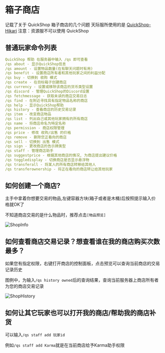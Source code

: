 # 箱子商店

记载了关于 QuickShop 箱子商店的几个问题
天际服所使用的是 [QuickShop-Hikari](https://modrinth.com/plugin/quickshop-hikari)
注意：资源服不可以使用 QuickShop
## 普通玩家命令列表
```yaml
QuickShop 帮助 在服务器中输入 /qs 即可查看
/qs about - 显示QuickShop信息
/qs amount - 设置物品数量(在有聊天问题时有用)
/qs benefit - 设置商店所有者和其他玩家之间的利益分配
/qs buy - 切换到 收购 模式
/qs create - 在目标箱子创建商店
/qs currency - 设置或移除该商店的货币类型设置
/qs discord - 管理QuickShop的Discord设置
/qs fetchmessage - 获取未读的商店交易日志
/qs find - 在附近寻找具有指定物品名称的商店
/qs help - 显示QuickShop帮助
/qs history - 查看商店的历史交易记录
/qs item - 改变商店物品
/qs list - 列出自己或其他玩家拥有的所有商店
/qs name - 将商店命名为特定名称
/qs permission - 商店权限管理
/qs price - 修改 收购/出售 的价格
/qs remove - 删除您正看向的商店
/qs sell - 切换到 出售 模式
/qs sign - 更改商店的告示牌类型
/qs staff - 管理商店助手
/qs suggestprice - 根据其他商店的情况, 为商店提出建议价格
/qs toggledisplay - 切换商店是否显示悬浮物
/qs transferall - 将某人的所有商店转移给其他人
/qs transferownership - 将正在看向的商店转让给其他玩家
```
## 如何创建一个商店?

主手中拿着你想要交易的物品,左键容器方块(箱子或者是木桶)后按照提示输入价格就OK了

不知道商店交易的是什么物品时，推荐点击`[物品预览]`

![ShopInfo](/images/shopinfo.png)

## 如何查看商店交易记录？想查看谁在我的商店购买次数最多？

如果您有指定权限，右键打开商店的控制面板，点击预览可以查询当前商店的交易记录历史

图例中，为输入`/qs history owned`后的查询结果，查询当前服务器上商店所有者为您的商店交易记录

![ShopHistory](/images/shophistory.png)

## 如何让其它玩家也可以打开我的商店/帮助我的商店补货

可以输入`/qs staff add 玩家id`

例如`/qs staff add Karma`就是在当前商店给予Karma助手权限